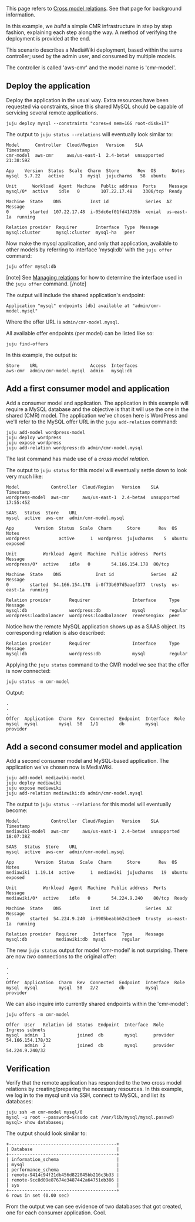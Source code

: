 <!--
Todo:
- Update 'juju status' output to show release versions
-->

This page refers to [Cross model relations](/t/cross-model-relations/1150). See that page for background information.

In this example, we *build* a simple CMR infrastructure in step by step fashion, explaining each step along the way. A method of verifying the deployment is provided at the end.

This scenario describes a MediaWiki deployment, based within the same controller; used by the admin user, and consumed by multiple models.

The controller is called 'aws-cmr' and the model name is 'cmr-model'.

<h2 id="heading--deploy-the-application">Deploy the application</h2>

Deploy the application in the usual way. Extra resources have been requested via constraints, since this shared MySQL should be capable of servicing several remote applications.

``` text
juju deploy mysql --constraints "cores=4 mem=16G root-disk=1T"
```

The output to `juju status --relations` will eventually look similar to:

<!-- JUJUVERSION: 2.4-beta4-xenial-amd64 -->
<!-- JUJUCOMMAND: juju status --relations -->
``` text
Model      Controller  Cloud/Region   Version    SLA          Timestamp
cmr-model  aws-cmr     aws/us-east-1  2.4-beta4  unsupported  21:38:59Z

App    Version  Status  Scale  Charm  Store       Rev  OS      Notes
mysql  5.7.22   active      1  mysql  jujucharms   58  ubuntu  

Unit      Workload  Agent  Machine  Public address  Ports     Message
mysql/0*  active    idle   0        107.22.17.48    3306/tcp  Ready

Machine  State    DNS           Inst id              Series  AZ          Message
0        started  107.22.17.48  i-05dc6ef01fd41735b  xenial  us-east-1a  running

Relation provider  Requirer       Interface  Type  Message
mysql:cluster      mysql:cluster  mysql-ha   peer
```

Now make the mysql application, and only that application, available to other models by referring to interface 'mysql:db' with the `juju offer` command:

``` text
juju offer mysql:db
```

[note]
See [Managing relations](/t/managing-relations/1073) for how to determine the interface used in the `juju offer` command.
[/note]

The output will include the shared application's endpoint:

``` text
Application "mysql" endpoints [db] available at "admin/cmr-model.mysql"
```

Where the offer URL is `admin/cmr-model.mysql`.

All available offer endpoints (per model) can be listed like so:

``` text
juju find-offers
```

In this example, the output is:

``` text
Store    URL                    Access  Interfaces
aws-cmr  admin/cmr-model.mysql  admin   mysql:db
```

<h2 id="heading--add-a-first-consumer-model-and-application">Add a first consumer model and application</h2>

Add a consumer model and application. The application in this example will require a MySQL database and the objective is that it will use the one in the shared (CMR) model. The application we've chosen here is WordPress and we'll refer to the MySQL offer URL in the `juju add-relation` command:

``` text
juju add-model wordpress-model
juju deploy wordpress
juju expose wordpress
juju add-relation wordpress:db admin/cmr-model.mysql
```

The last command has made use of a *cross model relation*.

The output to `juju status` for this model will eventually settle down to look very much like:

<!-- JUJUVERSION: 2.4-beta4-xenial-amd64 -->
<!-- JUJUCOMMAND: juju status --relations -->
``` text
Model            Controller  Cloud/Region   Version    SLA          Timestamp
wordpress-model  aws-cmr     aws/us-east-1  2.4-beta4  unsupported  17:55:45Z

SAAS   Status  Store    URL
mysql  active  aws-cmr  admin/cmr-model.mysql

App        Version  Status  Scale  Charm      Store       Rev  OS      Notes
wordpress           active      1  wordpress  jujucharms    5  ubuntu  exposed

Unit          Workload  Agent  Machine  Public address  Ports   Message
wordpress/0*  active    idle   0        54.166.154.178  80/tcp  

Machine  State    DNS             Inst id              Series  AZ          Message
0        started  54.166.154.178  i-0f73b697d5aaef377  trusty  us-east-1a  running

Relation provider       Requirer                Interface     Type     Message
mysql:db                wordpress:db            mysql         regular  
wordpress:loadbalancer  wordpress:loadbalancer  reversenginx  peer
```

Notice how the remote MySQL application shows up as a SAAS object. Its corresponding relation is also described:

``` text
Relation provider       Requirer                Interface     Type     Message
mysql:db                wordpress:db            mysql         regular
```

Applying the `juju status` command to the CMR model we see that the offer is now connected:

``` text
juju status -m cmr-model
```

Output:

``` text
.
.
.
Offer  Application  Charm  Rev  Connected  Endpoint  Interface  Role
mysql  mysql        mysql  58   1/1        db        mysql      provider
```

<h2 id="heading--add-a-second-consumer-model-and-application">Add a second consumer model and application</h2>

Add a second consumer model and MySQL-based application. The application we've chosen now is MediaWiki.

``` text
juju add-model mediawiki-model
juju deploy mediawiki
juju expose mediawiki
juju add-relation mediawiki:db admin/cmr-model.mysql
```

The output to `juju status --relations` for this model will eventually become:

<!-- JUJUVERSION: 2.4-beta4-xenial-amd64 -->
<!-- JUJUCOMMAND: juju status --relations -->
``` text
Model            Controller  Cloud/Region   Version    SLA          Timestamp
mediawiki-model  aws-cmr     aws/us-east-1  2.4-beta4  unsupported  18:07:38Z

SAAS   Status  Store    URL
mysql  active  aws-cmr  admin/cmr-model.mysql

App        Version  Status  Scale  Charm      Store       Rev  OS      Notes
mediawiki  1.19.14  active      1  mediawiki  jujucharms   19  ubuntu  exposed

Unit          Workload  Agent  Machine  Public address  Ports   Message
mediawiki/0*  active    idle   0        54.224.9.240    80/tcp  Ready

Machine  State    DNS           Inst id              Series  AZ          Message
0        started  54.224.9.240  i-0905beabb62c21ee9  trusty  us-east-1a  running

Relation provider  Requirer      Interface  Type     Message
mysql:db           mediawiki:db  mysql      regular
```

The new `juju status` output for model 'cmr-model' is not surprising. There are now *two* connections to the original offer:

``` text
.
.
.
Offer  Application  Charm  Rev  Connected  Endpoint  Interface  Role
mysql  mysql        mysql  58   2/2        db        mysql      provider
```

We can also inquire into currently shared endpoints within the 'cmr-model':

``` text
juju offers -m cmr-model
```

``` text
Offer  User   Relation id  Status  Endpoint  Interface  Role      Ingress subnets
mysql  admin  1            joined  db        mysql      provider  54.166.154.178/32
       admin  2            joined  db        mysql      provider  54.224.9.240/32
```

<h2 id="heading--verification">Verification</h2>

Verify that the remote application has responded to the two cross model relations by creating/preparing the necessary resources. In this example, we log in to the mysql unit via SSH, connect to MySQL, and list its databases:

``` text
juju ssh -m cmr-model mysql/0
mysql -u root --password=$(sudo cat /var/lib/mysql/mysql.passwd)
mysql> show databases;
```

The output should look similar to:

``` text
+-----------------------------------------+
| Database                                |
+-----------------------------------------+
| information_schema                      |
| mysql                                   |
| performance_schema                      |
| remote-9414c94f21db456d822045bb216c3b33 |
| remote-9cc8d09e87674e3487442a64751eb386 |
| sys                                     |
+-----------------------------------------+
6 rows in set (0.00 sec)
```

From the output we can see evidence of two databases that got created, one for each consumer application. Cool.

<!-- LINKS -->
